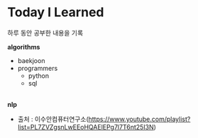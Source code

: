 # Today I Learned
하루 동안 공부한 내용을 기록

<b>algorithms</b>
- baekjoon
- programmers
  - python
  - sql

<br>
<b>nlp</b>   

- 출처 : 이수안컴퓨터연구소(https://www.youtube.com/playlist?list=PL7ZVZgsnLwEEoHQAElEPg7l7T6nt25I3N)
